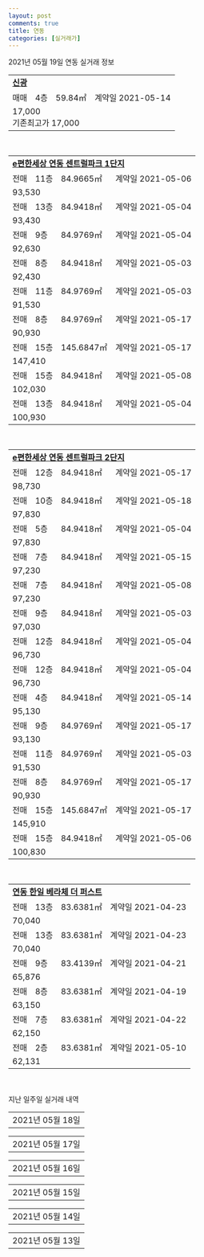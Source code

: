 ```yaml
---
layout: post
comments: true
title: 연동
categories: [실거래가]
---
```


2021년 05월 19일 연동 실거래 정보

<table>
  <tr>
    <td colspan="4" style="font-weight: bold;"><a href="https://search.naver.com/search.naver?query=신광">신광</a></td>
  </tr>
    
  <tr>
    <td>매매</td>
    <td>4층</td>
    <td>59.84㎡</td>
    <td>계약일 2021-05-14</td>
  </tr>
  <tr>
    <td colspan="4">17,000<br>기존최고가 17,000</td>
  </tr>
    
</table>
<br>
<table>
  <tr>
    <td colspan="4" style="font-weight: bold;"><a href="https://search.naver.com/search.naver?query=e편한세상 연동 센트럴파크 1단지">e편한세상 연동 센트럴파크 1단지</a></td>
  </tr>
    
  <tr>
    <td>전매</td>
    <td>11층</td>
    <td>84.9665㎡</td>
    <td>계약일 2021-05-06</td>
  </tr>
  <tr>
    <td colspan="4">93,530</td>
  </tr>
    
  <tr>
    <td>전매</td>
    <td>13층</td>
    <td>84.9418㎡</td>
    <td>계약일 2021-05-04</td>
  </tr>
  <tr>
    <td colspan="4">93,430</td>
  </tr>
    
  <tr>
    <td>전매</td>
    <td>9층</td>
    <td>84.9769㎡</td>
    <td>계약일 2021-05-04</td>
  </tr>
  <tr>
    <td colspan="4">92,630</td>
  </tr>
    
  <tr>
    <td>전매</td>
    <td>8층</td>
    <td>84.9418㎡</td>
    <td>계약일 2021-05-03</td>
  </tr>
  <tr>
    <td colspan="4">92,430</td>
  </tr>
    
  <tr>
    <td>전매</td>
    <td>11층</td>
    <td>84.9769㎡</td>
    <td>계약일 2021-05-03</td>
  </tr>
  <tr>
    <td colspan="4">91,530</td>
  </tr>
    
  <tr>
    <td>전매</td>
    <td>8층</td>
    <td>84.9769㎡</td>
    <td>계약일 2021-05-17</td>
  </tr>
  <tr>
    <td colspan="4">90,930</td>
  </tr>
    
  <tr>
    <td>전매</td>
    <td>15층</td>
    <td>145.6847㎡</td>
    <td>계약일 2021-05-17</td>
  </tr>
  <tr>
    <td colspan="4">147,410</td>
  </tr>
    
  <tr>
    <td>전매</td>
    <td>15층</td>
    <td>84.9418㎡</td>
    <td>계약일 2021-05-08</td>
  </tr>
  <tr>
    <td colspan="4">102,030</td>
  </tr>
    
  <tr>
    <td>전매</td>
    <td>13층</td>
    <td>84.9418㎡</td>
    <td>계약일 2021-05-04</td>
  </tr>
  <tr>
    <td colspan="4">100,930</td>
  </tr>
    
</table>
<br>
<table>
  <tr>
    <td colspan="4" style="font-weight: bold;"><a href="https://search.naver.com/search.naver?query=e편한세상 연동 센트럴파크 2단지">e편한세상 연동 센트럴파크 2단지</a></td>
  </tr>
    
  <tr>
    <td>전매</td>
    <td>12층</td>
    <td>84.9418㎡</td>
    <td>계약일 2021-05-17</td>
  </tr>
  <tr>
    <td colspan="4">98,730</td>
  </tr>
    
  <tr>
    <td>전매</td>
    <td>10층</td>
    <td>84.9418㎡</td>
    <td>계약일 2021-05-18</td>
  </tr>
  <tr>
    <td colspan="4">97,830</td>
  </tr>
    
  <tr>
    <td>전매</td>
    <td>5층</td>
    <td>84.9418㎡</td>
    <td>계약일 2021-05-04</td>
  </tr>
  <tr>
    <td colspan="4">97,830</td>
  </tr>
    
  <tr>
    <td>전매</td>
    <td>7층</td>
    <td>84.9418㎡</td>
    <td>계약일 2021-05-15</td>
  </tr>
  <tr>
    <td colspan="4">97,230</td>
  </tr>
    
  <tr>
    <td>전매</td>
    <td>7층</td>
    <td>84.9418㎡</td>
    <td>계약일 2021-05-08</td>
  </tr>
  <tr>
    <td colspan="4">97,230</td>
  </tr>
    
  <tr>
    <td>전매</td>
    <td>9층</td>
    <td>84.9418㎡</td>
    <td>계약일 2021-05-03</td>
  </tr>
  <tr>
    <td colspan="4">97,030</td>
  </tr>
    
  <tr>
    <td>전매</td>
    <td>12층</td>
    <td>84.9418㎡</td>
    <td>계약일 2021-05-04</td>
  </tr>
  <tr>
    <td colspan="4">96,730</td>
  </tr>
    
  <tr>
    <td>전매</td>
    <td>12층</td>
    <td>84.9418㎡</td>
    <td>계약일 2021-05-04</td>
  </tr>
  <tr>
    <td colspan="4">96,730</td>
  </tr>
    
  <tr>
    <td>전매</td>
    <td>4층</td>
    <td>84.9418㎡</td>
    <td>계약일 2021-05-14</td>
  </tr>
  <tr>
    <td colspan="4">95,130</td>
  </tr>
    
  <tr>
    <td>전매</td>
    <td>9층</td>
    <td>84.9769㎡</td>
    <td>계약일 2021-05-17</td>
  </tr>
  <tr>
    <td colspan="4">93,130</td>
  </tr>
    
  <tr>
    <td>전매</td>
    <td>11층</td>
    <td>84.9769㎡</td>
    <td>계약일 2021-05-03</td>
  </tr>
  <tr>
    <td colspan="4">91,530</td>
  </tr>
    
  <tr>
    <td>전매</td>
    <td>8층</td>
    <td>84.9769㎡</td>
    <td>계약일 2021-05-17</td>
  </tr>
  <tr>
    <td colspan="4">90,930</td>
  </tr>
    
  <tr>
    <td>전매</td>
    <td>15층</td>
    <td>145.6847㎡</td>
    <td>계약일 2021-05-17</td>
  </tr>
  <tr>
    <td colspan="4">145,910</td>
  </tr>
    
  <tr>
    <td>전매</td>
    <td>15층</td>
    <td>84.9418㎡</td>
    <td>계약일 2021-05-06</td>
  </tr>
  <tr>
    <td colspan="4">100,830</td>
  </tr>
    
</table>
<br>
<table>
  <tr>
    <td colspan="4" style="font-weight: bold;"><a href="https://search.naver.com/search.naver?query=연동 한일 베라체 더 퍼스트">연동 한일 베라체 더 퍼스트</a></td>
  </tr>
    
  <tr>
    <td>전매</td>
    <td>13층</td>
    <td>83.6381㎡</td>
    <td>계약일 2021-04-23</td>
  </tr>
  <tr>
    <td colspan="4">70,040</td>
  </tr>
    
  <tr>
    <td>전매</td>
    <td>13층</td>
    <td>83.6381㎡</td>
    <td>계약일 2021-04-23</td>
  </tr>
  <tr>
    <td colspan="4">70,040</td>
  </tr>
    
  <tr>
    <td>전매</td>
    <td>9층</td>
    <td>83.4139㎡</td>
    <td>계약일 2021-04-21</td>
  </tr>
  <tr>
    <td colspan="4">65,876</td>
  </tr>
    
  <tr>
    <td>전매</td>
    <td>8층</td>
    <td>83.6381㎡</td>
    <td>계약일 2021-04-19</td>
  </tr>
  <tr>
    <td colspan="4">63,150</td>
  </tr>
    
  <tr>
    <td>전매</td>
    <td>7층</td>
    <td>83.6381㎡</td>
    <td>계약일 2021-04-22</td>
  </tr>
  <tr>
    <td colspan="4">62,150</td>
  </tr>
    
  <tr>
    <td>전매</td>
    <td>2층</td>
    <td>83.6381㎡</td>
    <td>계약일 2021-05-10</td>
  </tr>
  <tr>
    <td colspan="4">62,131</td>
  </tr>
    
</table>
    
<div style="margin-top: 50px; margin-bottom: 13px">지난 일주일 실거래 내역</div>

  <table style="width: 100%; margin-bottom: 1px">
      <tr class="header">
        <td>2021년 05월 18일</td>
      </tr>
      <tr class="child" style="display: none">
        <td>
            
        <table>
          <tr>
            <td colspan="4" style="font-weight: bold;"><a href="https://search.naver.com/search.naver?query=연동 뜨레모아">연동 뜨레모아</a></td>
          </tr>

          <tr>
            <td>매매</td>
            <td>14층</td>
            <td>84.9044㎡</td>
            <td>계약일 2021-04-27</td>
          </tr>
          <tr>
            <td colspan="4">62,900<br>기존최고가 62,900</td>
          </tr>
    
        </table>
        <table style="margin-top: 5px">
          <tr>
            <td colspan="4" style="font-weight: bold;"><a href="https://search.naver.com/search.naver?query=청목더웰연동">청목더웰연동</a></td>
          </tr>
    
          <tr>
            <td>전세</td>
            <td>8층</td>
            <td>17.6127㎡</td>
            <td>계약일 2021-05-15</td>
          </tr>
          <tr>
            <td colspan="4">9,000</td>
          </tr>
    
        </table>
        <table style="margin-top: 5px">
          <tr>
            <td colspan="4" style="font-weight: bold;"><a href="https://search.naver.com/search.naver?query=e편한세상 연동 센트럴파크 1단지">e편한세상 연동 센트럴파크 1단지</a></td>
          </tr>
    
          <tr>
            <td>전매</td>
            <td>13층</td>
            <td>84.9418㎡</td>
            <td>계약일 2021-05-04</td>
          </tr>
          <tr>
            <td colspan="4">93,430</td>
          </tr>
    
          <tr>
            <td>전매</td>
            <td>8층</td>
            <td>84.9769㎡</td>
            <td>계약일 2021-05-17</td>
          </tr>
          <tr>
            <td colspan="4">90,930</td>
          </tr>
    
          <tr>
            <td>전매</td>
            <td>15층</td>
            <td>145.6847㎡</td>
            <td>계약일 2021-05-17</td>
          </tr>
          <tr>
            <td colspan="4">147,410</td>
          </tr>
    
          <tr>
            <td>전매</td>
            <td>15층</td>
            <td>84.9769㎡</td>
            <td>계약일 2021-05-08</td>
          </tr>
          <tr>
            <td colspan="4">102,030</td>
          </tr>
    
        </table>
        <table style="margin-top: 5px">
          <tr>
            <td colspan="4" style="font-weight: bold;"><a href="https://search.naver.com/search.naver?query=e편한세상 연동 센트럴파크 2단지">e편한세상 연동 센트럴파크 2단지</a></td>
          </tr>
    
          <tr>
            <td>전매</td>
            <td>12층</td>
            <td>84.9418㎡</td>
            <td>계약일 2021-05-17</td>
          </tr>
          <tr>
            <td colspan="4">98,730</td>
          </tr>
    
          <tr>
            <td>전매</td>
            <td>4층</td>
            <td>84.9418㎡</td>
            <td>계약일 2021-05-14</td>
          </tr>
          <tr>
            <td colspan="4">95,130</td>
          </tr>
    
          <tr>
            <td>전매</td>
            <td>9층</td>
            <td>84.9769㎡</td>
            <td>계약일 2021-05-17</td>
          </tr>
          <tr>
            <td colspan="4">93,130</td>
          </tr>
    
          <tr>
            <td>전매</td>
            <td>15층</td>
            <td>145.6847㎡</td>
            <td>계약일 2021-05-17</td>
          </tr>
          <tr>
            <td colspan="4">145,910</td>
          </tr>
    
        </table>
        <table style="margin-top: 5px">
          <tr>
            <td colspan="4" style="font-weight: bold;"><a href="https://search.naver.com/search.naver?query=연동 한일 베라체 더 퍼스트">연동 한일 베라체 더 퍼스트</a></td>
          </tr>
    
          <tr>
            <td>전매</td>
            <td>15층</td>
            <td>83.6381㎡</td>
            <td>계약일 2021-05-17</td>
          </tr>
          <tr>
            <td colspan="4">73,641</td>
          </tr>
    
          <tr>
            <td>전매</td>
            <td>14층</td>
            <td>83.6381㎡</td>
            <td>계약일 2021-05-17</td>
          </tr>
          <tr>
            <td colspan="4">72,461</td>
          </tr>
    
          <tr>
            <td>전매</td>
            <td>14층</td>
            <td>83.6381㎡</td>
            <td>계약일 2021-05-17</td>
          </tr>
          <tr>
            <td colspan="4">72,461</td>
          </tr>
    
          <tr>
            <td>전매</td>
            <td>14층</td>
            <td>83.6381㎡</td>
            <td>계약일 2021-05-17</td>
          </tr>
          <tr>
            <td colspan="4">72,461</td>
          </tr>
    
          <tr>
            <td>전매</td>
            <td>12층</td>
            <td>83.4139㎡</td>
            <td>계약일 2021-04-21</td>
          </tr>
          <tr>
            <td colspan="4">68,530</td>
          </tr>
    
          <tr>
            <td>전매</td>
            <td>10층</td>
            <td>83.4139㎡</td>
            <td>계약일 2021-05-17</td>
          </tr>
          <tr>
            <td colspan="4">68,408</td>
          </tr>
    
          <tr>
            <td>전매</td>
            <td>8층</td>
            <td>83.6381㎡</td>
            <td>계약일 2021-05-17</td>
          </tr>
          <tr>
            <td colspan="4">64,950</td>
          </tr>
    
          <tr>
            <td>전매</td>
            <td>4층</td>
            <td>83.4139㎡</td>
            <td>계약일 2021-05-17</td>
          </tr>
          <tr>
            <td colspan="4">62,088</td>
          </tr>
    
          <tr>
            <td>전매</td>
            <td>4층</td>
            <td>83.4139㎡</td>
            <td>계약일 2021-05-17</td>
          </tr>
          <tr>
            <td colspan="4">62,088</td>
          </tr>
    
          <tr>
            <td>전매</td>
            <td>5층</td>
            <td>83.6381㎡</td>
            <td>계약일 2021-05-10</td>
          </tr>
          <tr>
            <td colspan="4">62,060</td>
          </tr>
    
          <tr>
            <td>전매</td>
            <td>3층</td>
            <td>83.6381㎡</td>
            <td>계약일 2021-04-20</td>
          </tr>
          <tr>
            <td colspan="4">60,316</td>
          </tr>
    
          <tr>
            <td>전매</td>
            <td>3층</td>
            <td>83.6381㎡</td>
            <td>계약일 2021-05-17</td>
          </tr>
          <tr>
            <td colspan="4">59,452</td>
          </tr>
    
        </table>
    
        </td>
      </tr>
  </table>
    
  <table style="width: 100%; margin-bottom: 1px">
      <tr class="header">
        <td>2021년 05월 17일</td>
      </tr>
      <tr class="child" style="display: none">
        <td>
            
        <table>
          <tr>
            <td colspan="4" style="font-weight: bold;"><a href="https://search.naver.com/search.naver?query=삼오한마음">삼오한마음</a></td>
          </tr>

          <tr>
            <td>매매</td>
            <td>1층</td>
            <td>59.64㎡</td>
            <td>계약일 2021-05-01</td>
          </tr>
          <tr>
            <td colspan="4">13,000<br>기존최고가 13,000</td>
          </tr>
    
        </table>
        <table style="margin-top: 5px">
          <tr>
            <td colspan="4" style="font-weight: bold;"><a href="https://search.naver.com/search.naver?query=연동 뜨레모아">연동 뜨레모아</a></td>
          </tr>
    
          <tr>
            <td>매매</td>
            <td>6층</td>
            <td>84.9044㎡</td>
            <td>계약일 2021-05-03</td>
          </tr>
          <tr>
            <td colspan="4">59,900<br>기존최고가 59,900</td>
          </tr>
    
        </table>
        <table style="margin-top: 5px">
          <tr>
            <td colspan="4" style="font-weight: bold;"><a href="https://search.naver.com/search.naver?query=e편한세상 연동 센트럴파크 1단지">e편한세상 연동 센트럴파크 1단지</a></td>
          </tr>
    
          <tr>
            <td>전매</td>
            <td>11층</td>
            <td>84.9665㎡</td>
            <td>계약일 2021-05-06</td>
          </tr>
          <tr>
            <td colspan="4">93,530</td>
          </tr>
    
        </table>
        <table style="margin-top: 5px">
          <tr>
            <td colspan="4" style="font-weight: bold;"><a href="https://search.naver.com/search.naver?query=연동 한일 베라체 더 퍼스트">연동 한일 베라체 더 퍼스트</a></td>
          </tr>
    
          <tr>
            <td>전매</td>
            <td>10층</td>
            <td>83.6381㎡</td>
            <td>계약일 2021-05-13</td>
          </tr>
          <tr>
            <td colspan="4">67,036</td>
          </tr>
    
          <tr>
            <td>전매</td>
            <td>5층</td>
            <td>83.6381㎡</td>
            <td>계약일 2021-05-15</td>
          </tr>
          <tr>
            <td colspan="4">63,275</td>
          </tr>
    
          <tr>
            <td>전매</td>
            <td>5층</td>
            <td>83.6381㎡</td>
            <td>계약일 2021-05-14</td>
          </tr>
          <tr>
            <td colspan="4">61,158</td>
          </tr>
    
        </table>
    
        </td>
      </tr>
  </table>
    
  <table style="width: 100%; margin-bottom: 1px">
      <tr class="header">
        <td>2021년 05월 16일</td>
      </tr>
      <tr class="child" style="display: none">
        <td>
            
        <table>
          <tr>
            <td colspan="4" style="font-weight: bold;"><a href="https://search.naver.com/search.naver?query=실거래정보없음">실거래정보없음</a></td>
          </tr>

        </table>
    
        </td>
      </tr>
  </table>
    
  <table style="width: 100%; margin-bottom: 1px">
      <tr class="header">
        <td>2021년 05월 15일</td>
      </tr>
      <tr class="child" style="display: none">
        <td>
            
        <table>
          <tr>
            <td colspan="4" style="font-weight: bold;"><a href="https://search.naver.com/search.naver?query=연동ABC주상복합">연동ABC주상복합</a></td>
          </tr>

          <tr>
            <td>전세</td>
            <td>4층</td>
            <td>24.75㎡</td>
            <td>계약일 2021-05-13</td>
          </tr>
          <tr>
            <td colspan="4">8,000</td>
          </tr>
    
        </table>
    
        </td>
      </tr>
  </table>
    
  <table style="width: 100%; margin-bottom: 1px">
      <tr class="header">
        <td>2021년 05월 14일</td>
      </tr>
      <tr class="child" style="display: none">
        <td>
            
        <table>
          <tr>
            <td colspan="4" style="font-weight: bold;"><a href="https://search.naver.com/search.naver?query=디지털한빛">디지털한빛</a></td>
          </tr>

          <tr>
            <td>매매</td>
            <td>12층</td>
            <td>79.9929㎡</td>
            <td>계약일 2021-05-01</td>
          </tr>
          <tr>
            <td colspan="4">44,000<br>기존최고가 44,000</td>
          </tr>
    
        </table>
        <table style="margin-top: 5px">
          <tr>
            <td colspan="4" style="font-weight: bold;"><a href="https://search.naver.com/search.naver?query=라이오니파크 1차">라이오니파크 1차</a></td>
          </tr>
    
          <tr>
            <td>전세</td>
            <td>3층</td>
            <td>42.3325㎡</td>
            <td>계약일 2021-04-08</td>
          </tr>
          <tr>
            <td colspan="4">18,000</td>
          </tr>
    
        </table>
    
        </td>
      </tr>
  </table>
    
  <table style="width: 100%; margin-bottom: 1px">
      <tr class="header">
        <td>2021년 05월 13일</td>
      </tr>
      <tr class="child" style="display: none">
        <td>
            
        <table>
          <tr>
            <td colspan="4" style="font-weight: bold;"><a href="https://search.naver.com/search.naver?query=제원2차">제원2차</a></td>
          </tr>

          <tr>
            <td>매매</td>
            <td>3층</td>
            <td>108.34㎡</td>
            <td>계약일 2021-05-02</td>
          </tr>
          <tr>
            <td colspan="4">65,000<br>기존최고가 65,000</td>
          </tr>
    
        </table>
        <table style="margin-top: 5px">
          <tr>
            <td colspan="4" style="font-weight: bold;"><a href="https://search.naver.com/search.naver?query=연동ABC주상복합">연동ABC주상복합</a></td>
          </tr>
    
          <tr>
            <td>전세</td>
            <td>6층</td>
            <td>24.75㎡</td>
            <td>계약일 2021-05-11</td>
          </tr>
          <tr>
            <td colspan="4">8,000</td>
          </tr>
    
        </table>
    
        </td>
      </tr>
  </table>
    

